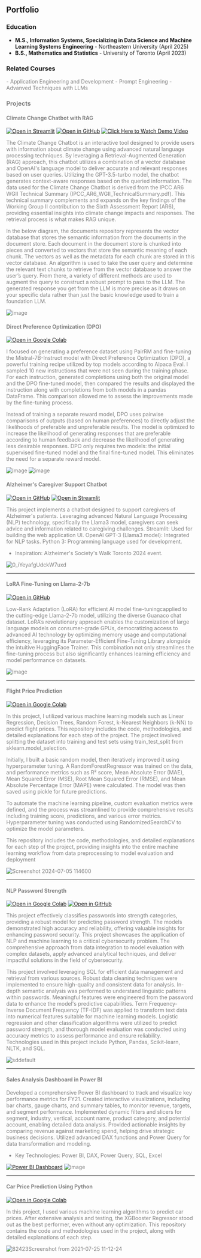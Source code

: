## Portfolio

### Education
- **M.S., Information Systems, Specializing in Data Science and Machine Learning Systems Engineering** - Northeastern University (April 2025)
- **B.S., Mathematics and Statistics** - University of Toronto (April 2023)

### Related Courses
<span style="color:grey">
- Application Engineering and Development
- Prompt Engineering
- Advanved Techniques with LLMs 

### Projects

#### Climate Change Chatbot with RAG 
[![Open in Streamlit](https://static.streamlit.io/badges/streamlit_badge_black_white.svg)](https://m9c2pz0j-8501.use.devtunnels.ms/)
[![Open in GitHub](https://img.shields.io/badge/Open%20in-GitHub-blue?logo=github)](https://github.com/Niruthiha/Chatbot-RAG-Vector-Database)
[![Click Here to Watch Demo Video](https://img.shields.io/badge/Watch-Demo%20Video-red)](https://youtu.be/Xx-mtNaRHeI)

The Climate Change Chatbot is an interactive tool designed to provide users with information about climate change using advanced natural language processing techniques. By leveraging a Retrieval-Augmented Generation (RAG) approach, this chatbot utilizes a combination of a vector database and OpenAI's language model to deliver accurate and relevant responses based on user queries. Utilizing the GPT-3.5-turbo model, the chatbot generates context-aware responses based on the queried information. The data used for the Climate Change Chatbot is derived from the IPCC AR6 WGII Technical Summary (IPCC_AR6_WGII_TechnicalSummary.pdf). This technical summary complements and expands on the key findings of the Working Group II contribution to the Sixth Assessment Report (AR6), providing essential insights into climate change impacts and responses. The retrieval process is what makes RAG unique. 

In the below diagram, the documents repository represents the vector database that stores the semantic information from the documents in the document store. Each document in the document store is chunked into pieces and converted to vectors that store the semantic meaning of each chunk. The vectors as well as the metadata for each chunk are stored in this vector database. An algorithm is used to take the user query and determine the relevant text chunks to retrieve from the vector database to answer the user’s query. From there, a variety of different methods are used to augment the query to construct a robust prompt to pass to the LLM.  The generated response you get from the LLM is more precise as it draws on your specific data rather than just the basic knowledge used to train a foundation LLM. 

![image](https://github.com/user-attachments/assets/d3ce5ffb-78a9-4eca-b17f-84c33f6d5fb5)


#### Direct Preference Optimization (DPO)

[![Open in Google Colab](https://colab.research.google.com/assets/colab-badge.svg)](https://colab.research.google.com/drive/1kp9OW6V3LmIj3kEqH-DXZXCGhD9Ha5F9#scrollTo=trnveKvN2ORF)

I focused on generating a preference dataset using PairRM and fine-tuning the Mistral-7B-Instruct model with Direct Preference Optimization (DPO), a powerful training recipe utilized by top models according to Alpaca Eval. I sampled 10 new instructions that were not seen during the training phase. For each instruction, generated completions using both the original model and the DPO fine-tuned model, then compared the results and displayed the instruction along with completions from both models in a pandas DataFrame. This comparison allowed me to assess the improvements made by the fine-tuning process.

Instead of training a separate reward model, DPO uses pairwise comparisons of outputs (based on human preferences) to directly adjust the likelihoods of preferable and unpreferable results. The model is optimized to increase the likelihood of generating responses that are preferable according to human feedback and decrease the likelihood of generating less desirable responses. DPO only requires two models: the initial supervised fine-tuned model and the final fine-tuned model. This eliminates the need for a separate reward model.

![image](https://github.com/user-attachments/assets/dd8cac2b-0b84-4147-8e25-1c93b6f96fde)
![image](https://github.com/user-attachments/assets/d8be3891-758b-4f7a-b217-09978f095237)



#### Alzheimer's Caregiver Support Chatbot
[![Open in GitHub](https://img.shields.io/badge/Open%20in-GitHub-blue?logo=github)](https://github.com/Niruthiha/Alzheimer-s-Caregiver-Support-Chatbot)
[![Open in Streamlit](https://static.streamlit.io/badges/streamlit_badge_black_white.svg)](https://alzheimer-caregiver-support-chatbot.streamlit.app/)

<span style="color:grey">This project implements a chatbot designed to support caregivers of Alzheimer's patients. Leveraging advanced Natural Language Processing (NLP) technology, specifically the Llama3 model, caregivers can seek advice and information related to caregiving challenges. Streamlit: Used for building the web application UI. OpenAI GPT-3 (Llama3 model): Integrated for NLP tasks. Python 3: Programming language used for development.
- Inspiration: Alzheimer's Society's Walk Toronto 2024 event.

![0_iYeyafgUdckW7uxd](https://github.com/Niruthiha/portfolio/assets/157150830/ebf6cc7a-d9ee-4cb7-9174-04e173e1a0e9)

---
#### LoRA Fine-Tuning on Llama-2-7b
[![Open in GitHub](https://img.shields.io/badge/Open%20in-GitHub-blue?logo=github)](https://github.com/Niruthiha/lora_model)

Low-Rank Adaptation (LoRA) for efficient AI model fine-tuningcapplied to the cutting-edge Llama-2-7b model, utilizing the diverse Guanaco chat dataset. LoRA’s revolutionary approach enables the customization of large language models on consumer-grade GPUs, democratizing access to advanced AI technology by optimizing memory usage and computational efficiency, leveraging its Parameter-Efficient Fine-Tuning Library alongside the intuitive HuggingFace Trainer. This combination not only streamlines the fine-tuning process but also significantly enhances learning efficiency and model performance on datasets.

![image](https://github.com/user-attachments/assets/c15149f3-6bca-4019-a6d1-0db8774b2117)

---
#### Flight Price Prediction

[![Open in Google Colab](https://colab.research.google.com/assets/colab-badge.svg)](https://colab.research.google.com/drive/1YwIu4swMWVN6OUnK6khOYhvDQ5ZGHrs_?usp=sharing)

<span style="color:grey">In this project, I utilized various machine learning models such as Linear Regression, Decision Trees, Random Forest, k-Nearest Neighbors (k-NN) to predict flight prices. This repository includes the code, methodologies, and detailed explanations for each step of the project. The project involved splitting the dataset into training and test sets using train_test_split from sklearn.model_selection.

Initially, I built a basic random model, then iteratively improved it using hyperparameter tuning. A RandomForestRegressor was trained on the data, and performance metrics such as R² score, Mean Absolute Error (MAE), Mean Squared Error (MSE), Root Mean Squared Error (RMSE), and Mean Absolute Percentage Error (MAPE) were calculated. The model was then saved using pickle for future predictions.

To automate the machine learning pipeline, custom evaluation metrics were defined, and the process was streamlined to provide comprehensive results including training score, predictions, and various error metrics. Hyperparameter tuning was conducted using RandomizedSearchCV to optimize the model parameters.

This repository includes the code, methodologies, and detailed explanations for each step of the project, providing insights into the entire machine learning workflow from data preprocessing to model evaluation and deployment

![Screenshot 2024-07-05 114600](https://github.com/Niruthiha/portfolio/assets/157150830/c21b1e82-34ae-47c7-9c46-6b8d6fdf6572)


---
#### NLP Password Strength

[![Open in Google Colab](https://colab.research.google.com/assets/colab-badge.svg)](https://colab.research.google.com/drive/1CxT_4dFdMGnK5RnmbgtDhUgsFks4O93s?usp=sharing)
[![Open in GitHub](https://img.shields.io/badge/Open%20in-GitHub-blue?logo=github)](https://github.com/Niruthiha/NLP_password_strength/blob/main/README.md)

This project effectively classifies passwords into strength categories, providing a robust model for predicting password strength. The models demonstrated high accuracy and reliability, offering valuable insights for enhancing password security. This project showcases the application of NLP and machine learning to a critical cybersecurity problem. The comprehensive approach from data integration to model evaluation with complex datasets, apply advanced analytical techniques, and deliver impactful solutions in the field of cybersecurity.

This project involved leveraging SQL for efficient data management and retrieval from various sources. Robust data cleaning techniques were implemented to ensure high-quality and consistent data for analysis. In-depth semantic analysis was performed to understand linguistic patterns within passwords. Meaningful features were engineered from the password data to enhance the model's predictive capabilities. Term Frequency-Inverse Document Frequency (TF-IDF) was applied to transform text data into numerical features suitable for machine learning models. Logistic regression and other classification algorithms were utilized to predict password strength, and thorough model evaluation was conducted using accuracy metrics to assess performance and ensure reliability. Technologies used in this project include Python, Pandas, Scikit-learn, NLTK, and SQL.

![sddefault](https://github.com/user-attachments/assets/4a3ba9f7-5a8f-481b-a6d5-749306770c38)

---
#### Sales Analysis Dashboard in Power BI

Developed a comprehensive Power BI dashboard to track and visualize key performance metrics for FY21. Created interactive visualizations, including bar charts, gauge charts, and summary tables, to monitor revenue, targets, and segment performance. Implemented dynamic filters and slicers for segment, industry, vertical, account name, product category, and potential account, enabling detailed data analysis. Provided actionable insights by comparing revenue against marketing spend, helping drive strategic business decisions. Utilized advanced DAX functions and Power Query for data transformation and modeling.
- Key Technologies: Power BI, DAX, Power Query, SQL, Excel


[![Power BI Dashboard](https://img.shields.io/badge/Power%20BI-Dashboard-blue?style=flat-square&logo=powerbi&logoColor=white)](https://app.powerbi.com/view?r=eyJrIjoiMWIxNWM5YzktYTNmYS00NjFjLWE1ZjUtYTM4NDI2OGQwMjM0IiwidCI6ImE4ZWVjMjgxLWFhYTMtNGRhZS1hYzliLTlhMzk4YjkyMTVlNyIsImMiOjN9)
![image](https://github.com/user-attachments/assets/de89705f-3012-45ce-882e-9efb2f4b3419)


---
#### Car Price Prediction Using Python
[![Open in Google Colab](https://colab.research.google.com/assets/colab-badge.svg)](https://colab.research.google.com/drive/1SinqVM57qOh1jllP6DdEwcExAhTXIBv4?usp=sharing)

In this project, I used various machine learning algorithms to predict car prices. After extensive analysis and testing, the XGBooster Regressor stood out as the best performer, even without any optimization. This repository contains the code and methodologies used in the project, along with detailed explanations of each step.

![82423Screenshot from 2021-07-25 11-12-24](https://github.com/Niruthiha/portfolio/assets/157150830/245bd242-f54b-463f-8632-4f280d7a000a)

